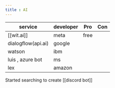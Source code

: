 ```yaml
---
title : AI
---
```


|service | developer | Pro | Con |
|--------| ----------|-----| --- |
| [[wit.ai]] | meta |free |   |
| dialogflow(api.ai) |google |   |   |
| watson |ibm |   |   |
|  luis , azure bot  |ms |   |   |
|  lex | amazon |   |   |

Started searching to create [[discord bot]]
